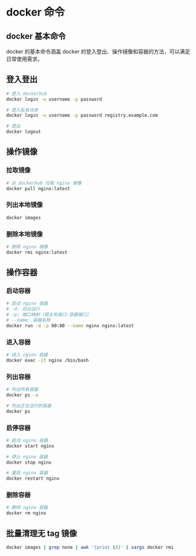 # docker 命令

## docker 基本命令

docker 的基本命令涵盖 docker 的登入登出、操作镜像和容器的方法，可以满足日常使用需求。

## 登入登出

```bash
# 登入 dockerhub
docker login -u username -p password

# 登入私有仓库
docker login -u username -p password registry.example.com

# 登出
docker logout
```

## 操作镜像

### 拉取镜像

```bash
# 从 dockerhub 拉取 nginx 镜像
docker pull nginx:latest
```

### 列出本地镜像

```bash
docker images
```

### 删除本地镜像

```bash
# 删除 nginx 镜像
docker rmi nginx:latest
```

## 操作容器

### 启动容器

```bash
# 启动 nginx 容器
# -d: 后台运行
# -p: 端口映射（宿主机端口:容器端口）
# --name: 容器名称
docker run -d -p 80:80 --name nginx nginx:latest
```

### 进入容器

```bash
# 进入 nginx 容器
docker exec -it nginx /bin/bash
```

### 列出容器

```bash
# 列出所有容器
docker ps -a

# 列出正在运行的容器
docker ps
```

### 启停容器

```bash
# 启动 nginx 容器
docker start nginx

# 停止 nginx 容器
docker stop nginx

# 重启 nginx 容器
docker restart nginx
```

### 删除容器

```bash
# 删除 nginx 容器
docker rm nginx
```

## 批量清理无 tag 镜像

```bash
docker images | grep none | awk '{print $3}' | xargs docker rmi
```
